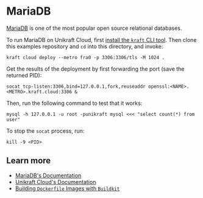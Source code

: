 # MariaDB

[MariaDB](https://mariadb.org/) is one of the most popular open source relational databases.

To run MariaDB on Unikraft Cloud, first [install the `kraft` CLI tool](https://unikraft.org/docs/cli).
Then clone this examples repository and `cd` into this directory, and invoke:

```console
kraft cloud deploy --metro fra0 -p 3306:3306/tls -M 1024 .
```

Get the results of the deployment by first forwarding the port (save the returned PID):

```console
socat tcp-listen:3306,bind=127.0.0.1,fork,reuseaddr openssl:<NAME>.<METRO>.kraft.cloud:3306 &
```

Then, run the following command to test that it works:

```console
mysql -h 127.0.0.1 -u root -punikraft mysql <<< "select count(*) from user"
```

To stop the `socat` process, run:

```console
kill -9 <PID>
```

## Learn more

- [MariaDB's Documentation](https://mariadb.org/documentation/)
- [Unikraft Cloud's Documentation](https://unikraft.cloud/docs/)
- [Building `Dockerfile` Images with `Buildkit`](https://unikraft.org/guides/building-dockerfile-images-with-buildkit)

